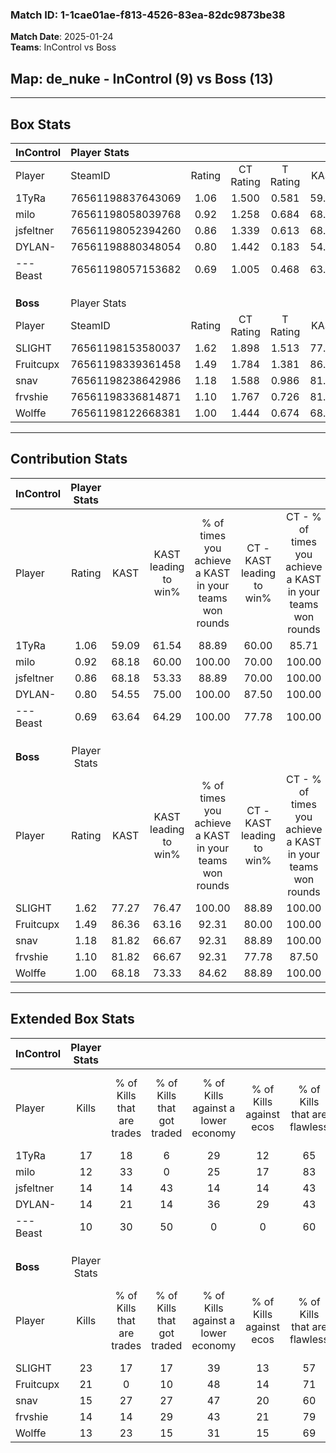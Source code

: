 ### Match ID: 1-1cae01ae-f813-4526-83ea-82dc9873be38  
**Match Date**: 2025-01-24  
**Teams**: InControl vs Boss  

## **Map**: de_nuke - InControl (9) vs Boss (13)  
---  

## Box Stats  

| **InControl** | Player Stats      |        |           |          |       |       |       |         |        |      |     |
| :- | :- | :-: | :-: | :-: | :-: | :-: | :-: | :-: | :-: | :-: | :-: |
| Player        | SteamID           | Rating | CT Rating | T Rating | KAST  |  ADR  | Kills | Assists | Deaths | K/D  | HS% |
| 1TyRa         | 76561198837643069 |  1.06  |   1.500   |  0.581   | 59.09 | 86.1  |  17   |    2    |   16   | 1.06 | 58  |
| milo          | 76561198058039768 |  0.92  |   1.258   |  0.684   | 68.18 | 66.7  |  12   |    4    |   14   | 0.86 | 33  |
| jsfeltner     | 76561198052394260 |  0.86  |   1.339   |  0.613   | 68.18 | 70.4  |  14   |    3    |   20   | 0.70 | 42  |
| DYLAN-        | 76561198880348054 |  0.80  |   1.442   |  0.183   | 54.55 | 64.2  |  14   |    4    |   18   | 0.78 | 35  |
| ---Beast      | 76561198057153682 |  0.69  |   1.005   |  0.468   | 63.64 | 59.7  |  10   |    3    |   18   | 0.56 | 40  |
|               |                   |        |           |          |       |       |       |         |        |      |     |
|               |                   |        |           |          |       |       |       |         |        |      |     |
|               |                   |        |           |          |       |       |       |         |        |      |     |
| **Boss**      | Player Stats      |        |           |          |       |       |       |         |        |      |     |
| Player        | SteamID           | Rating | CT Rating | T Rating | KAST  |  ADR  | Kills | Assists | Deaths | K/D  | HS% |
| SLIGHT        | 76561198153580037 |  1.62  |   1.898   |  1.513   | 77.27 | 103.1 |  23   |    5    |   11   | 2.09 | 39  |
| Fruitcupx     | 76561198339361458 |  1.49  |   1.784   |  1.381   | 86.36 | 71.2  |  21   |    3    |   11   | 1.91 | 42  |
| snav          | 76561198238642986 |  1.18  |   1.588   |  0.986   | 81.82 | 69.7  |  15   |    6    |   13   | 1.15 | 20  |
| frvshie       | 76561198336814871 |  1.10  |   1.767   |  0.726   | 81.82 | 82.3  |  14   |    9    |   17   | 0.82 | 28  |
| Wolffe        | 76561198122668381 |  1.00  |   1.444   |  0.674   | 68.18 | 82.9  |  13   |    6    |   15   | 0.87 | 76  |
---  

## Contribution Stats  

| **InControl** | Player Stats |       |                      |                                                        |                           |                                                             |                          |                                                            |
| :- | :-: | :-: | :-: | :-: | :-: | :-: | :-: | :-: |
| Player        |    Rating    | KAST  | KAST leading to win% | % of times you achieve a KAST in your teams won rounds | CT - KAST leading to win% | CT - % of times you achieve a KAST in your teams won rounds | T - KAST leading to win% | T - % of times you achieve a KAST in your teams won rounds |
| 1TyRa         |     1.06     | 59.09 |        61.54         |                         88.89                          |           60.00           |                            85.71                            |          66.67           |                           100.00                           |
| milo          |     0.92     | 68.18 |        60.00         |                         100.00                         |           70.00           |                           100.00                            |          40.00           |                           100.00                           |
| jsfeltner     |     0.86     | 68.18 |        53.33         |                         88.89                          |           70.00           |                           100.00                            |          20.00           |                           50.00                            |
| DYLAN-        |     0.80     | 54.55 |        75.00         |                         100.00                         |           87.50           |                           100.00                            |          50.00           |                           100.00                           |
| ---Beast      |     0.69     | 63.64 |        64.29         |                         100.00                         |           77.78           |                           100.00                            |          40.00           |                           100.00                           |
|               |              |       |                      |                                                        |                           |                                                             |                          |                                                            |
|               |              |       |                      |                                                        |                           |                                                             |                          |                                                            |
|               |              |       |                      |                                                        |                           |                                                             |                          |                                                            |
| **Boss**      | Player Stats |       |                      |                                                        |                           |                                                             |                          |                                                            |
| Player        |    Rating    | KAST  | KAST leading to win% | % of times you achieve a KAST in your teams won rounds | CT - KAST leading to win% | CT - % of times you achieve a KAST in your teams won rounds | T - KAST leading to win% | T - % of times you achieve a KAST in your teams won rounds |
| SLIGHT        |     1.62     | 77.27 |        76.47         |                         100.00                         |           88.89           |                           100.00                            |          62.50           |                           100.00                           |
| Fruitcupx     |     1.49     | 86.36 |        63.16         |                         92.31                          |           80.00           |                           100.00                            |          44.44           |                           80.00                            |
| snav          |     1.18     | 81.82 |        66.67         |                         92.31                          |           88.89           |                           100.00                            |          44.44           |                           80.00                            |
| frvshie       |     1.10     | 81.82 |        66.67         |                         92.31                          |           77.78           |                            87.50                            |          55.56           |                           100.00                           |
| Wolffe        |     1.00     | 68.18 |        73.33         |                         84.62                          |           88.89           |                           100.00                            |          50.00           |                           60.00                            |
---  

## Extended Box Stats  

| **InControl** | Player Stats |                            |                            |                                    |                         |                              |                                 |        |                             |                                     |                          |                               |                            |
| :- | :-: | :-: | :-: | :-: | :-: | :-: | :-: | :-: | :-: | :-: | :-: | :-: | :-: |
| Player        |    Kills     | % of Kills that are trades | % of Kills that got traded | % of Kills against a lower economy | % of Kills against ecos | % of Kills that are flawless | % of Kills that are close duels | Deaths | % of Deaths that get traded | % of Deaths against a lower economy | % of Deaths against ecos | % of Deaths that are flawless | % of Deaths that are close |
| 1TyRa         |      17      |             18             |             6              |                 29                 |           12            |              65              |               12                |   16   |              6              |                  6                  |            0             |              63               |             6              |
| milo          |      12      |             33             |             0              |                 25                 |           17            |              83              |                8                |   14   |             21              |                  0                  |            0             |              64               |             7              |
| jsfeltner     |      14      |             14             |             43             |                 14                 |           14            |              43              |                7                |   20   |             30              |                 15                  |            10            |              60               |             10             |
| DYLAN-        |      14      |             21             |             14             |                 36                 |           29            |              43              |                7                |   18   |             17              |                  6                  |            0             |              83               |             0              |
| ---Beast      |      10      |             30             |             50             |                 0                  |            0            |              60              |               20                |   18   |             17              |                  6                  |            0             |              61               |             11             |
|               |              |                            |                            |                                    |                         |                              |                                 |        |                             |                                     |                          |                               |                            |
|               |              |                            |                            |                                    |                         |                              |                                 |        |                             |                                     |                          |                               |                            |
|               |              |                            |                            |                                    |                         |                              |                                 |        |                             |                                     |                          |                               |                            |
| **Boss**      | Player Stats |                            |                            |                                    |                         |                              |                                 |        |                             |                                     |                          |                               |                            |
| Player        |    Kills     | % of Kills that are trades | % of Kills that got traded | % of Kills against a lower economy | % of Kills against ecos | % of Kills that are flawless | % of Kills that are close duels | Deaths | % of Deaths that get traded | % of Deaths against a lower economy | % of Deaths against ecos | % of Deaths that are flawless | % of Deaths that are close |
| SLIGHT        |      23      |             17             |             17             |                 39                 |           13            |              57              |                0                |   11   |             27              |                 27                  |            9             |              73               |             9              |
| Fruitcupx     |      21      |             0              |             10             |                 48                 |           14            |              71              |               10                |   11   |             27              |                 18                  |            0             |              64               |             0              |
| snav          |      15      |             27             |             27             |                 47                 |           20            |              60              |               20                |   13   |             23              |                 31                  |            15            |              85               |             0              |
| frvshie       |      14      |             14             |             29             |                 43                 |           21            |              79              |                7                |   17   |             24              |                 35                  |            12            |              41               |             18             |
| Wolffe        |      13      |             23             |             15             |                 31                 |           15            |              69              |                0                |   15   |              7              |                 20                  |            0             |              40               |             20             |
